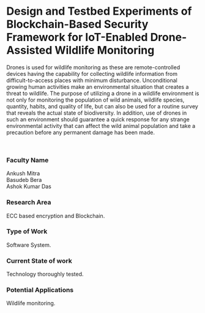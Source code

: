 # Design and Testbed Experiments of Blockchain-Based Security Framework for IoT-Enabled Drone-Assisted Wildlife Monitoring

Drones is used for wildlife monitoring as these are remote-controlled devices having the capability for collecting wildlife information from difficult-to-access places with minimum disturbance. Unconditional growing human activities make an environmental situation that creates a threat to wildlife. The purpose of utilizing a drone in a wildlife environment is not only for monitoring the population of wild animals, wildlife species, quantity, habits, and quality of life, but can also be used for a routine survey that reveals the actual state of biodiversity. In addition, use of drones in such an environment should guarantee a quick response for any strange environmental activity that can affect the wild animal population and take a precaution before any permanent damage has been made.

<br>


### Faculty Name

Ankush Mitra<br>
Basudeb Bera<br>
Ashok Kumar Das


### Research Area

ECC based encryption and Blockchain.


### Type of Work

Software System.


### Current State of work

Technology thoroughly tested.


### Potential Applications

Wildlife monitoring.
